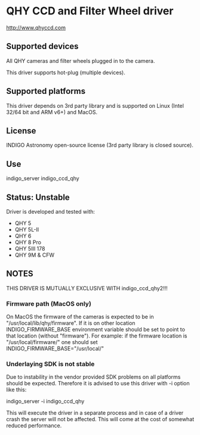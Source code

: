 # QHY CCD and Filter Wheel driver

http://www.qhyccd.com

## Supported devices

All QHY cameras and filter wheels plugged in to the camera.

This driver supports hot-plug (multiple devices).

## Supported platforms

This driver depends on 3rd party library and is supported on Linux (Intel 32/64 bit and ARM v6+) and MacOS.

## License

INDIGO Astronomy open-source license (3rd party library is closed source).

## Use

indigo_server indigo_ccd_qhy

## Status: Unstable

Driver is developed and tested with:
* QHY 5
* QHY 5L-II
* QHY 6
* QHY 8 Pro
* QHY 5III 178
* QHY 9M & CFW

## NOTES

THIS DRIVER IS MUTUALLY EXCLUSIVE WITH indigo_ccd_qhy2!!!

### Firmware path (MacOS only)
On MacOS the firmware of the cameras is expected to be in "/usr/local/lib/qhy/firmware". If it is on other
location INDIGO_FIRMWARE_BASE environment variable should be set to point to that location (without "firmware").
For example: if the firmware location is "/usr/local/firmware/" one should set INDIGO_FIRMWARE_BASE="/usr/local/"

### Underlaying SDK is not stable
Due to instability in the vendor provided SDK problems on all platforms should be expected. Therefore it is
advised to use this driver with -i option like this:

indigo_server -i indigo_ccd_qhy

This will execute the driver in a separate process and in case of a driver crash the server will not be affected.
This will come at the cost of somewhat reduced performance.
